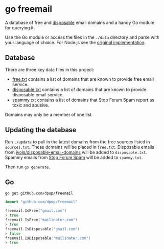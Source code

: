 # go freemail

A database of free and [disposable](http://en.wikipedia.org/wiki/Disposable_email_address) email domains and a handy Go module for querying it.

Use the Go module or access the files in the `./data` directory and parse with your language of choice. For Node.js see the [original implementation](https://github.com/willwhite/freemail).

## Database

There are three key data files in this project:

- [free.txt](https://github.com/dpup/freemail/blob/master/data/free.txt) contains a list of domains that are known to provide free email service.
- [disposable.txt](https://github.com/dpup/freemail/blob/master/data/disposable.txt) contains a list of domains that are known to provide disposable email service.
- [spammy.txt](https://github.com/dpup/freemail/blob/master/data/spammy.txt) contains a list of domains that Stop Forum Spam report as toxic and abusive.

Domains may only be a member of one list.

## Updating the database

Run `./update` to pull in the latest domains from the free sources listed in `sources.txt`. These domains will be placed in `free.txt`. Disposable emails from [ivolo/disposable-email-domains](https://github.com/ivolo/disposable-email-domains) will be added to `disposable.txt`. Spammy emails from [Stop Forum Spam](https://www.stopforumspam.com/downloads) will be added to `spammy.txt`.

Then run `go generate`.

## Go

```
go get github.com/dpup/freemail
```

```go
import "github.com/dpup/freemail"

freemail.IsFree("gmail.com")
> true
freemail.IsFree("mailinater.com")
> true
freemail.IsDisposable("gmail.com")
> false
freemail.IsDisposable("mailinater.com")
> true
```

